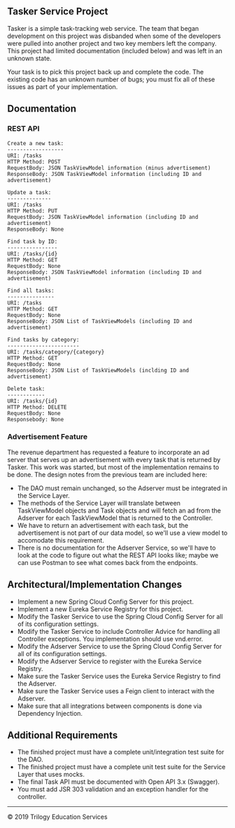 ## Tasker Service Project

Tasker is a simple task-tracking web service. The team that began development on this project was disbanded when some of the developers were pulled into another project and two key members left the company. This project had limited documentation (included below) and was left in an unknown state. 

Your task is to pick this project back up and complete the code. The existing code has an unknown number of bugs; you must fix all of these issues as part of your implementation.

## Documentation

### REST API

```javasc
Create a new task:
------------------
URI: /tasks
HTTP Method: POST
RequestBody: JSON TaskViewModel information (minus advertisement)
ResponseBody: JSON TaskViewModel information (including ID and advertisement)

Update a task:
--------------
URI: /tasks
HTTP Method: PUT
RequestBody: JSON TaskViewModel information (including ID and advertisement)
ResponseBody: None

Find task by ID:
----------------
URI: /tasks/{id}
HTTP Method: GET
RequestBody: None
ResponseBody: JSON TaskViewModel information (including ID and advertisement)

Find all tasks:
---------------
URI: /tasks
HTTP Method: GET
RequestBody: None
ResponseBody: JSON List of TaskViewModels (including ID and advertisement)

Find tasks by category:
-----------------------
URI: /tasks/category/{category}
HTTP Method: GET
RequestBody: None
ResponseBody: JSON List of TaskViewModels (inclding ID and advertisement)

Delete task:
------------
URI: /tasks/{id}
HTTP Method: DELETE
RequestBody: None
Responsebody: None
```

### Advertisement Feature

The revenue department has requested a feature to incorporate an ad server that serves up an advertisement with every task that is returned by Tasker. This work was started, but most of the implementation remains to be done. The design notes from the previous team are included here:


* The DAO must remain unchanged, so the Adserver must be integrated in the Service Layer.
* The methods of the Service Layer will translate between TaskViewModel objects and Task objects and will fetch an ad from the Adserver for each TaskViewModel that is returned to the Controller.
* We have to return an advertisement with each task, but the advertisement is not part of our data model, so we'll use a view model to accomodate this requirement.
* There is no documentation for the Adserver Service, so we'll have to look at the code to figure out what the REST API looks like; maybe we can use Postman to see what comes back from the endpoints.



## Architectural/Implementation Changes

* Implement a new Spring Cloud Config Server for this project.
* Implement a new Eureka Service Registry for this project.
* Modify the Tasker Service to use the Spring Cloud Config Server for all of its configuration settings.
* Modify the Tasker Service to include Controller Advice for handling all Controller exceptions. You implementation should use vnd.error.
* Modify the Adserver Service to use the Spring Cloud Config Server for all of its configuration settings.
* Modify the Adserver Service to register with the Eureka Service Registry.
* Make sure the Tasker Service uses the Eureka Service Registry to find the Adserver.
* Make sure the Tasker Service uses a Feign client to interact with the Adserver.
* Make sure that all integrations between components is done via Dependency Injection.

## Additional Requirements

* The finished project must have a complete unit/integration test suite for the DAO.
* The finished project must have a complete unit test suite for the Service Layer that uses mocks.
* The final Task API must be documented with Open API 3.x (Swagger).
* You must add JSR 303 validation and an exception handler for the controller.

---

© 2019 Trilogy Education Services
